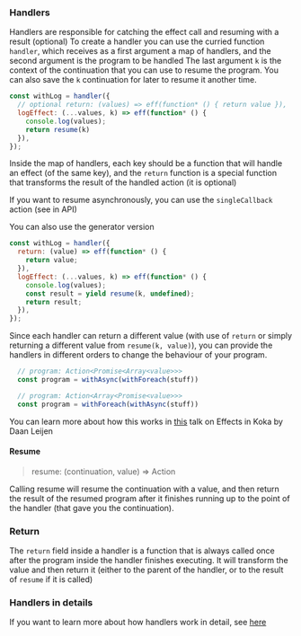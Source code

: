 ### Handlers

Handlers are responsible for catching the effect call and resuming with a result (optional)
To create a handler you can use the curried function `handler`, which receives as a first argument a map of handlers, and the second argument is the program to be handled
The last argument `k` is the context of the continuation that you can use to resume the program. You can also save the `k` continuation for later to resume it another time. 
```javascript
const withLog = handler({
  // optional return: (values) => eff(function* () { return value }),
  logEffect: (...values, k) => eff(function* () {
    console.log(values);
    return resume(k)
  }),
});
```

Inside the map of handlers, each key should be a function that will handle an effect (of the same key), and the `return` function is a special function that transforms the result of the handled action (it is optional)

If you want to resume asynchronously, you can use the `singleCallback` action (see in API)

You can also use the generator version

```javascript
const withLog = handler({
  return: (value) => eff(function* () {
    return value;
  }),
  logEffect: (...values, k) => eff(function* () {
    console.log(values);
    const result = yield resume(k, undefined);
    return result;
  }),
});
```

Since each handler can return a different value (with use of `return` or simply returning a different value from `resume(k, value)`), you can provide the handlers in different orders to change the behaviour of your program.
```javascript
  // program: Action<Promise<Array<value>>>
  const program = withAsync(withForeach(stuff))

  // program: Action<Array<Promise<value>>>
  const program = withForeach(withAsync(stuff))
```
You can learn more about how this works in <a href="https://awesomereact.com/videos/hrBq8R_kxI0" target="_blank">this</a> talk on Effects in Koka by Daan Leijen 


#### Resume
> resume: (continuation, value) => Action

Calling resume will resume the continuation with a value, and then return the result of the resumed program after it finishes running up to the point of the handler (that gave you the continuation).

### Return

The `return` field inside a handler is a function that is always called once after the program inside the handler finishes executing. It will transform the value and then return it (either to the parent of the handler, or to the result of `resume` if it is called)

### Handlers in details
If you want to learn more about how handlers work in detail, see <a href="https://www.eff-lang.org/handlers-tutorial.pdf">here</a>



